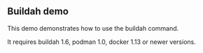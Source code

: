 ## Buildah demo

This demo demonstrates how to use the buildah command.

It requires buildah 1.6, podman 1.0, docker 1.13 or newer versions.

